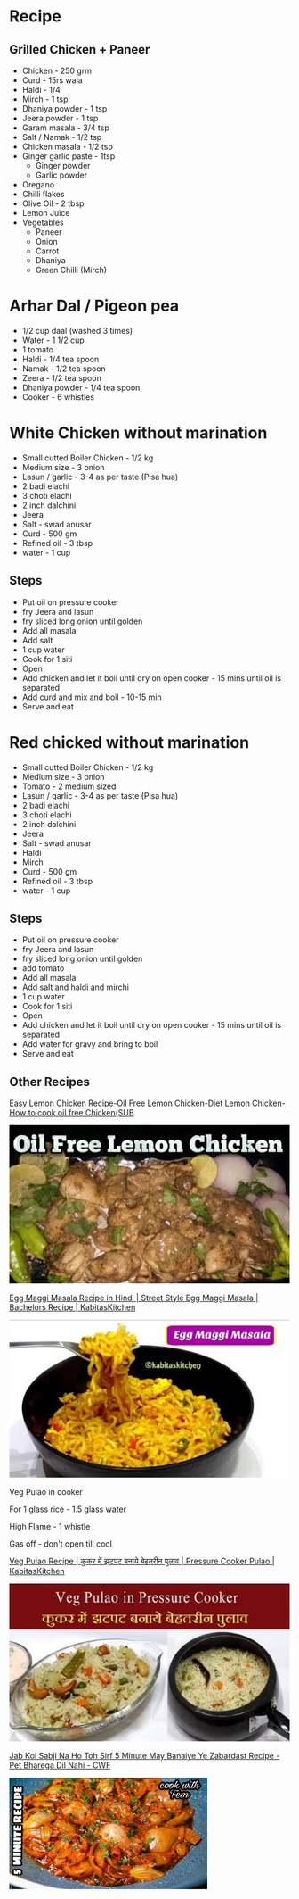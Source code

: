 # Recipe

## Grilled Chicken + Paneer

- Chicken - 250 grm
- Curd - 15rs wala
- Haldi - 1/4
- Mirch - 1 tsp
- Dhaniya powder - 1 tsp
- Jeera powder - 1 tsp
- Garam masala - 3/4 tsp
- Salt / Namak - 1/2 tsp
- Chicken masala - 1/2 tsp
- Ginger garlic paste - 1tsp
  - Ginger powder
  - Garlic powder
- Oregano
- Chilli flakes
- Olive Oil - 2 tbsp
- Lemon Juice
- Vegetables
  - Paneer
  - Onion
  - Carrot
  - Dhaniya
  - Green Chilli (Mirch)

# Arhar Dal / Pigeon pea

- 1/2 cup daal (washed 3 times)
- Water - 1 1/2 cup
- 1 tomato
- Haldi - 1/4 tea spoon
- Namak - 1/2 tea spoon
- Zeera - 1/2 tea spoon
- Dhaniya powder - 1/4 tea spoon
- Cooker - 6 whistles

# White Chicken without marination

- Small cutted Boiler Chicken - 1/2 kg
- Medium size - 3 onion
- Lasun / garlic - 3-4 as per taste (Pisa hua)
- 2 badi elachi
- 3 choti elachi
- 2 inch dalchini
- Jeera
- Salt - swad anusar
- Curd - 500 gm
- Refined oil - 3 tbsp
- water - 1 cup

## Steps

- Put oil on pressure cooker
- fry Jeera and lasun
- fry sliced long onion until golden
- Add all masala
- Add salt
- 1 cup water
- Cook for 1 siti
- Open
- Add chicken and let it boil until dry on open cooker - 15 mins until oil is separated
- Add curd and mix and boil - 10-15 min
- Serve and eat

# Red chicked without marination

- Small cutted Boiler Chicken - 1/2 kg
- Medium size - 3 onion
- Tomato - 2 medium sized
- Lasun / garlic - 3-4 as per taste (Pisa hua)
- 2 badi elachi
- 3 choti elachi
- 2 inch dalchini
- Jeera
- Salt - swad anusar
- Haldi
- Mirch
- Curd - 500 gm
- Refined oil - 3 tbsp
- water - 1 cup

## Steps

- Put oil on pressure cooker
- fry Jeera and lasun
- fry sliced long onion until golden
- add tomato
- Add all masala
- Add salt and haldi and mirchi
- 1 cup water
- Cook for 1 siti
- Open
- Add chicken and let it boil until dry on open cooker - 15 mins until oil is separated
- Add water for gravy and bring to boil
- Serve and eat

## Other Recipes

[Easy Lemon Chicken Recipe-Oil Free Lemon Chicken-Diet Lemon Chicken-How to cook oil free Chicken(SUB](https://www.youtube.com/watch?v=MXhYPZ9KQT4)

![image](media/Nutrition_Recipe-image1.jpg)

[Egg Maggi Masala Recipe in Hindi | Street Style Egg Maggi Masala | Bachelors Recipe | KabitasKitchen](https://www.youtube.com/watch?v=6xqsC9pOa3M)

![image](media/Nutrition_Recipe-image2.jpg)

Veg Pulao in cooker

For 1 glass rice - 1.5 glass water

High Flame - 1 whistle

Gas off - don't open till cool

[Veg Pulao Recipe | कुकर में झटपट बनाये बेहतरीन पुलाव | Pressure Cooker Pulao | KabitasKitchen](https://www.youtube.com/watch?v=qFE9madv0RY)

![image](media/Nutrition_Recipe-image3.jpg)

[Jab Koi Sabji Na Ho Toh Sirf 5 Minute May Banaiye Ye Zabardast Recipe - Pet Bharega Dil Nahi - CWF](https://www.youtube.com/watch?v=2Ln3b37gJlE)

![I E PE ](media/Nutrition_Recipe-image4.jpg)
